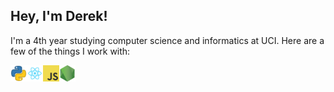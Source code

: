 
## Hey, I'm Derek!
I'm a 4th year studying computer science and informatics at UCI. Here are a few of the things I work with:


<img align="left" alt="Python" width="26px" src="https://github.com/derek-ye/derek-ye/blob/master/icons/python.png" />
<img align="left" alt="React" width="26px" src="https://github.com/derek-ye/derek-ye/blob/master/icons/react.png" />
<img align="left" alt="JavaScript" width="26px" src="https://github.com/derek-ye/derek-ye/blob/master/icons/javascript.png" />
<img align="left" alt="Node.js" width="26px" src="https://github.com/derek-ye/derek-ye/blob/master/icons/nodejs.png" />


<!-- <img align="left" alt="SQL" width="26px" src="https://github.com/derek-ye/derek-ye/blob/master/icons/sql.png" />
<img align="left" alt="Git" width="26px" src="https://github.com/derek-ye/derek-ye/blob/master/icons/git.png" /> -->
<!-- <img align="left" alt="C++" width="26px" src="https://github.com/derek-ye/derek-ye/blob/master/icons/cpp.png" />
<img align="left" alt="Java" width="26px" src="https://github.com/derek-ye/derek-ye/blob/master/icons/java.png" /> 
<img align="left" alt="HTML5" width="26px" src="https://github.com/derek-ye/derek-ye/blob/master/icons/html.png" />
<img align="left" alt="CSS3" width="26px" src="https://github.com/derek-ye/derek-ye/blob/master/icons/css.png" /> 
<img align="left" alt="Sass" width="26px" src="https://github.com/derek-ye/derek-ye/blob/master/icons/sass.png" /> -->

